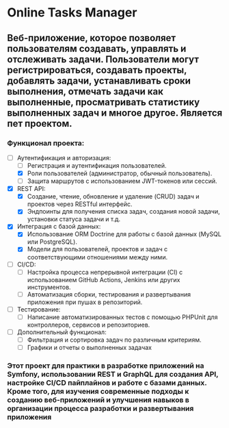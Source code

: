 # Online Tasks Manager

## Веб-приложение, которое позволяет пользователям создавать, управлять и отслеживать задачи. Пользователи могут регистрироваться, создавать проекты, добавлять задачи, устанавливать сроки выполнения, отмечать задачи как выполненные, просматривать статистику выполненных задач и многое другое. Является пет проектом.

### Функционал проекта:
- [ ] Аутентификация и авторизация:
  - [ ] Регистрация и аутентификация пользователей.
  - [x] Роли пользователей (администратор, обычный пользователь).
  - [ ] Защита маршрутов с использованием JWT-токенов или сессий.
- [x] REST API:
  - [x] Создание, чтение, обновление и удаление (CRUD) задач и проектов через RESTful интерфейс.
  - [x] Эндпоинты для получения списка задач, создания новой задачи, установки статуса задачи и т.д.
- [x] Интеграция с базой данных:
  - [x] Использование ORM Doctrine для работы с базой данных (MySQL или PostgreSQL).
  - [x] Модели для пользователей, проектов и задач с соответствующими отношениями между ними.
- [ ] CI/CD:
  - [ ] Настройка процесса непрерывной интеграции (CI) с использованием GitHub Actions, Jenkins или других инструментов.
  - [ ] Автоматизация сборки, тестирования и развертывания приложения при пушах в репозиторий.
- [ ] Тестирование:
  - [ ] Написание автоматизированных тестов с помощью PHPUnit для контроллеров, сервисов и репозиториев.
- [ ] Дополнительный функционал:
  - [ ] Фильтрация и сортировка задач по различным критериям.
  - [ ] Графики и отчеты о выполненных задачах

### Этот проект для практики в разработке приложений на Symfony, использовании REST и GraphQL для создания API, настройке CI/CD пайплайнов и работе с базами данных. Кроме того, для изучения современные подходы к созданию веб-приложений и улучшения навыков в организации процесса разработки и развертывания приложения
